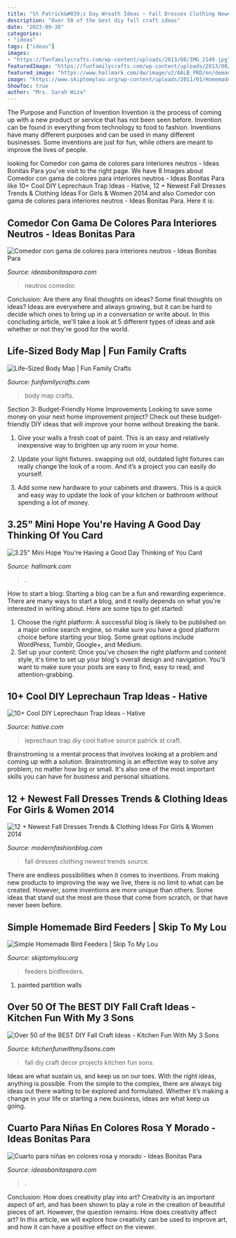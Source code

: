 ```yaml
---
title: "St Patrick&#039;s Day Wreath Ideas ~ Fall Dresses Clothing Newest Trends Source"
description: "Over 50 of the best diy fall craft ideas"
date: "2023-09-30"
categories:
- "ideas"
tags: ["ideas"]
images:
- "https://funfamilycrafts.com/wp-content/uploads/2013/08/IMG_2149.jpg"
featuredImage: "https://funfamilycrafts.com/wp-content/uploads/2013/08/IMG_2149.jpg"
featured_image: "https://www.hallmark.com/dw/image/v2/AALB_PRD/on/demandware.static/-/Sites-hallmark-master/default/dw5135c0ef/images/finished-goods/3.25-Mini-Good-Day-Flower-Thinking-of-You-Card_199LJB1234_06.jpg?sw=1920"
image: "https://www.skiptomylou.org/wp-content/uploads/2011/01/Homemade-Heart-Birdfeeder1-1.jpg"
ShowToc: true
author: "Mrs. Sarah Wiza"
---
```



The Purpose and Function of Invention
Invention is the process of coming up with a new product or service that has not been seen before. Invention can be found in everything from technology to food to fashion. Inventions have many different purposes and can be used in many different businesses. Some inventions are just for fun, while others are meant to improve the lives of people.

	

		
looking for Comedor con gama de colores para interiores neutros - Ideas Bonitas Para you've visit to the right page. We have 8 Images about Comedor con gama de colores para interiores neutros - Ideas Bonitas Para like 10+ Cool DIY Leprechaun Trap Ideas - Hative, 12 + Newest Fall Dresses Trends &amp; Clothing Ideas For Girls &amp; Women 2014 and also Comedor con gama de colores para interiores neutros - Ideas Bonitas Para. Here it is:
		
    
## Comedor Con Gama De Colores Para Interiores Neutros - Ideas Bonitas Para

<img loading=lazy src="http://ideasbonitaspara.com/wp-content/uploads/2020/07/comedor-con-gama-de-colores-para-interiores-neutros.jpg" onerror="this.onerror=null;this.src='https://tse3.mm.bing.net/th?id=OIP.gN7PJLUR16REdar7L-PU6wHaJP&amp;pid=15.1';" alt="Comedor con gama de colores para interiores neutros - Ideas Bonitas Para">

_Source: ideasbonitaspara.com_

>neutros comedor. 

	

Conclusion: Are there any final thoughts on ideas?
Some final thoughts on ideas? Ideas are everywhere and always growing, but it can be hard to decide which ones to bring up in a conversation or write about. In this concluding article, we'll take a look at 5 different types of ideas and ask whether or not they're good for the world.

    
## Life-Sized Body Map | Fun Family Crafts

<img loading=lazy src="https://funfamilycrafts.com/wp-content/uploads/2013/08/IMG_2149.jpg" onerror="this.onerror=null;this.src='https://tse2.mm.bing.net/th?id=OIP.gTmHu1WGy-Ftx72yM1BPcQHaLG&amp;pid=15.1';" alt="Life-Sized Body Map | Fun Family Crafts">

_Source: funfamilycrafts.com_

>body map crafts. 

	

Section 3: Budget-Friendly Home Improvements
Looking to save some money on your next home improvement project? Check out these budget-friendly DIY ideas that will improve your home without breaking the bank.
1. Give your walls a fresh coat of paint. This is an easy and relatively inexpensive way to brighten up any room in your home.

2. Update your light fixtures. swapping out old, outdated light fixtures can really change the look of a room. And it’s a project you can easily do yourself.

3. Add some new hardware to your cabinets and drawers. This is a quick and easy way to update the look of your kitchen or bathroom without spending a lot of money.

    
## 3.25&quot; Mini Hope You&#039;re Having A Good Day Thinking Of You Card

<img loading=lazy src="https://www.hallmark.com/dw/image/v2/AALB_PRD/on/demandware.static/-/Sites-hallmark-master/default/dw5135c0ef/images/finished-goods/3.25-Mini-Good-Day-Flower-Thinking-of-You-Card_199LJB1234_06.jpg?sw=1920" onerror="this.onerror=null;this.src='https://tse1.mm.bing.net/th?id=OIP.MPbN7EDaLZqtHCo970A3SAHaHa&amp;pid=15.1';" alt="3.25&quot; Mini Hope You&#039;re Having a Good Day Thinking of You Card">

_Source: hallmark.com_

>. 

	

How to start a blog:
Starting a blog can be a fun and rewarding experience. There are many ways to start a blog, and it really depends on what you're interested in writing about. Here are some tips to get started: 
1. Choose the right platform: A successful blog is likely to be published on a major online search engine, so make sure you have a good platform choice before starting your blog. Some great options include WordPress, Tumblr, Google+, and Medium. 
2. Set up your content: Once you've chosen the right platform and content style, it's time to set up your blog's overall design and navigation. You'll want to make sure your posts are easy to find, easy to read, and attention-grabbing. 

    
## 10+ Cool DIY Leprechaun Trap Ideas - Hative

<img loading=lazy src="https://hative.com/wp-content/uploads/2014/06/leprechaun-trap-ideas/9-leprechaun-trap-ideas.jpg" onerror="this.onerror=null;this.src='https://tse2.mm.bing.net/th?id=OIP.xLMajJcDS9m5vbeMYdK-CgHaJ4&amp;pid=15.1';" alt="10+ Cool DIY Leprechaun Trap Ideas - Hative">

_Source: hative.com_

>leprechaun trap diy cool hative source patrick st craft. 

	

Brainstroming is a mental process that involves looking at a problem and coming up with a solution. Brainstroming is an effective way to solve any problem, no matter how big or small. It's also one of the most important skills you can have for business and personal situations.

    
## 12 + Newest Fall Dresses Trends &amp; Clothing Ideas For Girls &amp; Women 2014

<img loading=lazy src="http://modernfashionblog.com/wp-content/uploads/2014/08/12-Newest-Fall-Dresses-Trends-Clothing-Ideas-For-Girls-Women-2014-6.jpg" onerror="this.onerror=null;this.src='https://tse2.mm.bing.net/th?id=OIP.BsB2mNK3ortaqOKEeDTFJwHaK4&amp;pid=15.1';" alt="12 + Newest Fall Dresses Trends &amp; Clothing Ideas For Girls &amp; Women 2014">

_Source: modernfashionblog.com_

>fall dresses clothing newest trends source. 

	

There are endless possibilities when it comes to inventions. From making new products to improving the way we live, there is no limit to what can be created. However, some inventions are more unique than others. Some ideas that stand out the most are those that come from scratch, or that have never been before.

    
## Simple Homemade Bird Feeders | Skip To My Lou

<img loading=lazy src="https://www.skiptomylou.org/wp-content/uploads/2011/01/Homemade-Heart-Birdfeeder1-1.jpg" onerror="this.onerror=null;this.src='https://tse3.mm.bing.net/th?id=OIP.rEs_hnvkINfo7B9ctUcmegHaKc&amp;pid=15.1';" alt="Simple Homemade Bird Feeders | Skip To My Lou">

_Source: skiptomylou.org_

>feeders birdfeeders. 

	

1. painted partition walls

    
## Over 50 Of The BEST DIY Fall Craft Ideas - Kitchen Fun With My 3 Sons

<img loading=lazy src="https://kitchenfunwithmy3sons.com/wp-content/uploads/2016/08/the-best-diy-fall-craft-ideas-kids-home-decor-projects-36.jpg" onerror="this.onerror=null;this.src='https://tse2.mm.bing.net/th?id=OIP.nyIwGFo6K4ZgD9Ew2ueuVQHaKl&amp;pid=15.1';" alt="Over 50 of the BEST DIY Fall Craft Ideas - Kitchen Fun With My 3 Sons">

_Source: kitchenfunwithmy3sons.com_

>fall diy craft decor projects kitchen fun sons. 

	

Ideas are what sustain us, and keep us on our toes. With the right ideas, anything is possible. From the simple to the complex, there are always big ideas out there waiting to be explored and formulated. Whether it’s making a change in your life or starting a new business, ideas are what keep us going.

    
## Cuarto Para Niñas En Colores Rosa Y Morado - Ideas Bonitas Para

<img loading=lazy src="https://ideasbonitaspara.com/wp-content/uploads/2020/08/cuarto-para-ninas-en-colores-rosa-y-morado-768x576.jpg" onerror="this.onerror=null;this.src='https://tse4.mm.bing.net/th?id=OIP.aKZ8BCBa4AXEhWjkqB7dUQHaFj&amp;pid=15.1';" alt="Cuarto para niñas en colores rosa y morado - Ideas Bonitas Para">

_Source: ideasbonitaspara.com_

>. 

	

Conclusion: How does creativity play into art?
Creativity is an important aspect of art, and has been shown to play a role in the creation of beautiful pieces of art. However, the question remains: How does creativity affect art? In this article, we will explore how creativity can be used to improve art, and how it can have a positive effect on the viewer.

